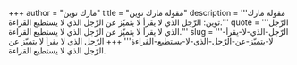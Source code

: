 +++
author = "مارك توين"
title = "مقولة مارك توين"
description = '''مقولة مارك توين: الرّجل الذي لا يقرأ لا يتميّز عن الرّجل الذي لا يستطيع القراءة.'''
quote = '''الرّجل الذي لا يقرأ لا يتميّز عن الرّجل الذي لا يستطيع القراءة.'''
slug = '''الرّجل-الذي-لا-يقرأ-لا-يتميّز-عن-الرّجل-الذي-لا-يستطيع-القراءة'''
+++
الرّجل الذي لا يقرأ لا يتميّز عن الرّجل الذي لا يستطيع القراءة.
